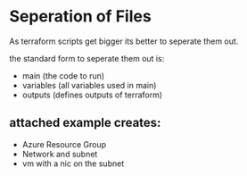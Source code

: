 # Seperation of Files
As terraform scripts get bigger its better to seperate them out. 

the standard form to seperate them out is: 

- main (the code to run)
- variables (all variables used in main)
- outputs (defines outputs of terraform)

## attached example creates:

- Azure Resource Group
- Network and subnet
- vm with a nic on the subnet

